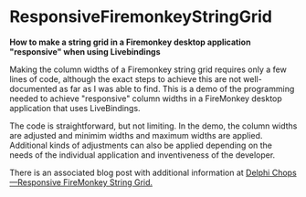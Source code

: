 # ResponsiveFiremonkeyStringGrid
**How to make a string grid in a Firemonkey desktop application "responsive" when using Livebindings**

Making the column widths of a Firemonkey string grid requires only a few lines of code, although the exact steps to achieve this are not well-documented as far as I was able to find. This is a demo of the programming needed to achieve "responsive" column widths in a FireMonkey desktop application that uses LiveBindings.

The code is straightforward, but not limiting. In the demo, the column widths are adjusted and minimim widths and maximum widths are applied. Additional kinds of adjustments can also be applied depending on the needs of the individual application and inventiveness of the developer.

There is an associated blog post with additional information at [Delphi Chops—Responsive FireMonkey String Grid.](https://delphichops.blogspot.com/2021/07/firemonkey-string-grid-responsive.html "Delphi Chops")
